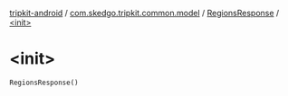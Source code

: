 [tripkit-android](../../index.md) / [com.skedgo.tripkit.common.model](../index.md) / [RegionsResponse](index.md) / [&lt;init&gt;](./-init-.md)

# &lt;init&gt;

`RegionsResponse()`
